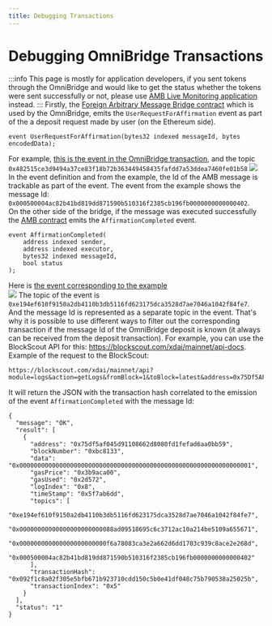```yaml
---
title: Debugging Transactions
---
```


# Debugging OmniBridge Transactions
:::info
This page is mostly for application developers, if you sent tokens through the OmniBridge and would like to get the status whether the tokens were sent successfully or not, please use [AMB Live Monitoring application](https://alm-xdai.herokuapp.com/) instead.
:::
Firstly, the [Foreign Arbitrary Message Bridge contract](https://etherscan.io/address/0x4C36d2919e407f0Cc2Ee3c993ccF8ac26d9CE64e) which is used by the OmniBridge, emits the `UserRequestForAffirmation` event as part of the a deposit request made by user (on the Ethereum side).  
```
event UserRequestForAffirmation(bytes32 indexed messageId, bytes encodedData);
```   
For example, [this is the event in the OmniBridge transaction](https://etherscan.io/tx/0x804a4b28520faad8b68d122cafdffedd2e185a9aa734b69f264a652d5c53afa4#eventlog), and the topic `0x482515ce3d9494a37ce83f18b72b363449458435fafdd7a53ddea7460fe01b58`
![](/img/bridges/omni-debugging1.png)  
In the event definition and from the example, the Id of the AMB message is trackable as part of the event. The event from the example shows the message Id: `0x000500004ac82b41bd819dd871590b510316f2385cb196fb0000000000000402`.  
On the other side of the bridge, if the message was executed successfully the [AMB contract](https://blockscout.com/xdai/mainnet/address/0x75Df5AF045d91108662D8080fD1FEFAd6aA0bb59/logs#address-tabs) emits the `AffirmationCompleted` event.  
```
event AffirmationCompleted(
    address indexed sender,
    address indexed executor,
    bytes32 indexed messageId,
    bool status
);
```
Here is [the event corresponding to the example](https://blockscout.com/xdai/mainnet/tx/0x092f1c8a02f305e5bfb671b923710cdd150c5b0e41df048c75b790538a25025b/logs)  
![](/img/bridges/omni-debugging2.png) 
The topic of the event is `0xe194ef610f9150a2db4110b3db5116fd623175dca3528d7ae7046a1042f84fe7`. And the message Id is represented as a separate topic in the event.
That's why it is possible to use different ways to filter out the corresponding transaction if the message Id of the OmniBridge deposit is known (it always can be received from the deposit transaction).
For example, you can use the BlockScout API for this: https://blockscout.com/xdai/mainnet/api-docs. Example of the request to the BlockScout:
```
https://blockscout.com/xdai/mainnet/api?module=logs&action=getLogs&fromBlock=1&toBlock=latest&address=0x75Df5AF045d91108662D8080fD1FEFAd6aA0bb59&topic0=0xe194ef610f9150a2db4110b3db5116fd623175dca3528d7ae7046a1042f84fe7&topic3=0x000500004ac82b41bd819dd871590b510316f2385cb196fb0000000000000402&topic0_3_opr=and
```
It will return the JSON with the transaction hash correlated to the emission of the event `AffirmationCompleted` with the message Id:
```
{
  "message": "OK",
  "result": [
    {
      "address": "0x75df5af045d91108662d8080fd1fefad6aa0bb59",
      "blockNumber": "0xbc8133",
      "data": "0x0000000000000000000000000000000000000000000000000000000000000001",
      "gasPrice": "0x3b9aca00",
      "gasUsed": "0x2d572",
      "logIndex": "0x8",
      "timeStamp": "0x5f7ab6dd",
      "topics": [
        "0xe194ef610f9150a2db4110b3db5116fd623175dca3528d7ae7046a1042f84fe7",
        "0x00000000000000000000000088ad09518695c6c3712ac10a214be5109a655671",
        "0x000000000000000000000000f6a78083ca3e2a662d6dd1703c939c8ace2e268d",
        "0x000500004ac82b41bd819dd871590b510316f2385cb196fb0000000000000402"
      ],
      "transactionHash": "0x092f1c8a02f305e5bfb671b923710cdd150c5b0e41df048c75b790538a25025b",
      "transactionIndex": "0x5"
    }
  ],
  "status": "1"
}
```